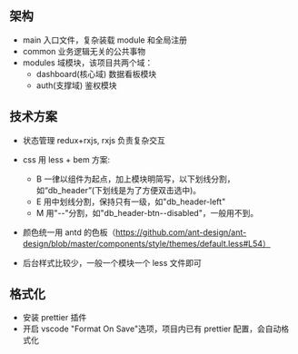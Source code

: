 ## 架构

- main 入口文件，复杂装载 module 和全局注册
- common 业务逻辑无关的公共事物
- modules 域模块，该项目共两个域：
  - dashboard(核心域) 数据看板模块
  - auth(支撑域) 鉴权模块

## 技术方案

- 状态管理 redux+rxjs, rxjs 负责复杂交互
- css 用 less + bem 方案:

  - B 一律以组件为起点，加上模块明简写，以下划线分割，如“db_header”(下划线是为了方便双击选中)。
  - E 用中划线分割，保持只有一级，如"db_header-left"
  - M 用"--"分割，如"db_header-btn--disabled"，一般用不到。

- 颜色统一用 antd 的色板（https://github.com/ant-design/ant-design/blob/master/components/style/themes/default.less#L54）

- 后台样式比较少，一般一个模块一个 less 文件即可

## 格式化

- 安装 prettier 插件
- 开启 vscode "Format On Save"选项，项目内已有 prettier 配置，会自动格式化
